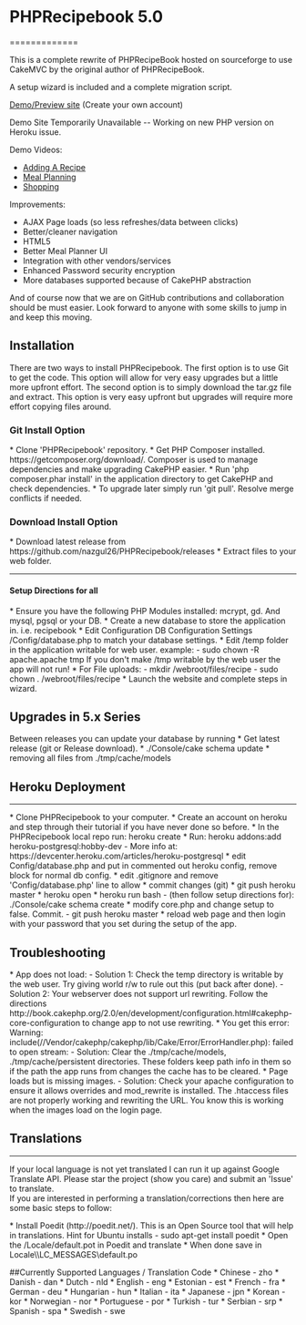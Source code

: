 <h1>PHPRecipebook 5.0</h1>
=============

This is a complete rewrite of PHPRecipeBook hosted on sourceforge to use CakeMVC by the original author of PHPRecipeBook.

A setup wizard is included and a complete migration script.

<a href="https://warm-beyond-24755.herokuapp.com/">Demo/Preview site</a> (Create your own account)

Demo Site Temporarily Unavailable -- Working on new PHP version on Heroku issue.

Demo Videos:
* <a href="https://youtu.be/xNUBANz2aVI">Adding A Recipe</a>
* <a href="https://youtu.be/xZZJI407aSs">Meal Planning</a>
* <a href="https://youtu.be/zWtfNrYJJRk">Shopping</a>

Improvements:
* AJAX Page loads (so less refreshes/data between clicks)
* Better/cleaner navigation
* HTML5
* Better Meal Planner UI
* Integration with other vendors/services
* Enhanced Password security encryption
* More databases supported because of CakePHP abstraction

And of course now that we are on GitHub contributions and collaboration should be must easier.  Look forward to anyone with some skills to jump in and keep this moving.

<h2>Installation</h2>
<p>
There are two ways to install PHPRecipebook. The first option is to use Git to get the code.  This option will allow for very easy upgrades but a little more 
upfront effort. The second option is to simply download the tar.gz file and extract.  This option is very easy upfront but upgrades will require 
more effort copying files around.
</p>

<h3>Git Install Option</h3>
* Clone 'PHPRecipebook' repository.
* Get PHP Composer installed. https://getcomposer.org/download/.  Composer is used to manage dependencies and make upgrading CakePHP easier.
* Run 'php composer.phar install' in the application directory to get CakePHP and check dependencies.
* To upgrade later simply run 'git pull'. Resolve merge conflicts if needed.

<h3>Download Install Option</h3>
* Download latest release from https://github.com/nazgul26/PHPRecipebook/releases
* Extract files to your web folder.

<hr/>
<h4>Setup Directions for all</h4>
* Ensure you have the following PHP Modules installed: mcrypt, gd. And mysql, pgsql or your DB.
* Create a new database to store the application in. i.e. recipebook
* Edit Configuration DB Configuration Settings <app dir>/Config/database.php to match your database settings. 
* Edit <app dir/Config/core.php and set your language if other than English.  Go to translations below if not available.
* Make the <app install dir>/temp folder in the application writable for web user.  example:
    - sudo chown -R apache.apache tmp
  If you don't make <app install dir>/tmp writable by the web user the app will not run!
* For File uploads:
    - mkdir <app install dir>/webroot/files/recipe
    - sudo chown <your web group>.<your web user> <app install dir>/webroot/files/recipe
* Launch the website and complete steps in wizard.

<h2>Upgrades in 5.x Series</h2>
Between releases you can update your database by running 
* Get latest release (git or Release download).
* ./Console/cake schema update 
* removing all files from ./tmp/cache/models

<h2>Heroku Deployment</h2>
<hr/>
* Clone PHPRecipebook to your computer.
* Create an account on heroku and step through their tutorial if you have never done so before.
* In the PHPRecipebook local repo run: heroku create
* Run: heroku addons:add heroku-postgresql:hobby-dev
    - More info at: https://devcenter.heroku.com/articles/heroku-postgresql
* edit Config/database.php and put in commented out heroku config, remove block for normal db config.
* edit .gitignore and remove 'Config/database.php' line to allow 
* commit changes (git)
* git push heroku master
* heroku open
* heroku run bash
    - (then follow setup directions for): ./Console/cake schema create
* modify core.php and change setup to false. Commit.
    - git push heroku master
* reload web page and then login with your password that you set during the setup of the app.

<h2>Troubleshooting</h2>
* App does not load:
  - Solution 1: Check the temp directory is writable by the web user.  Try giving world r/w to rule out this (put back after done).
  - Solution 2: Your webserver does not support url rewriting.  Follow the directions http://book.cakephp.org/2.0/en/development/configuration.html#cakephp-core-configuration to change app to not use rewriting.
* You get this error: Warning: include(/<some path>/Vendor/cakephp/cakephp/lib/Cake/Error/ErrorHandler.php): failed to open stream: 
  - Solution: Clear the ./tmp/cache/models, ./tmp/cache/persistent directories.  These folders keep path info in them so if the path the app runs from changes the cache has to be cleared.
* Page loads but is missing images.
  - Solution: Check your apache configuration to ensure it allows overrides and mod_rewrite is installed.  The .htaccess files are not properly working and rewriting the URL.  You know this is working when the images load
 on the login page.

<h2>Translations</h2>
<hr/>
If your local language is not yet translated I can run it up against Google Translate API.  Please star the project (show you care) and submit an 'Issue' to translate.
<br/>
If you are interested in performing a translation/corrections then here are some basic steps to follow:
<p>
* Install Poedit (http://poedit.net/).  This is an Open Source tool that will help in translations. Hint for Ubuntu installs -  sudo apt-get install poedit
* Open the <app dir>/Locale/default.pot in Poedit and translate
* When done save in Locale\<lang code>\LC_MESSAGES\default.po
</p>
##Currently Supported Languages / Translation Code
* Chinese - zho
* Danish - dan
* Dutch - nld
* English - eng
* Estonian - est
* French - fra
* German - deu
* Hungarian - hun
* Italian - ita
* Japanese - jpn
* Korean - kor
* Norwegian - nor
* Portuguese - por
* Turkish - tur
* Serbian - srp
* Spanish - spa
* Swedish - swe


